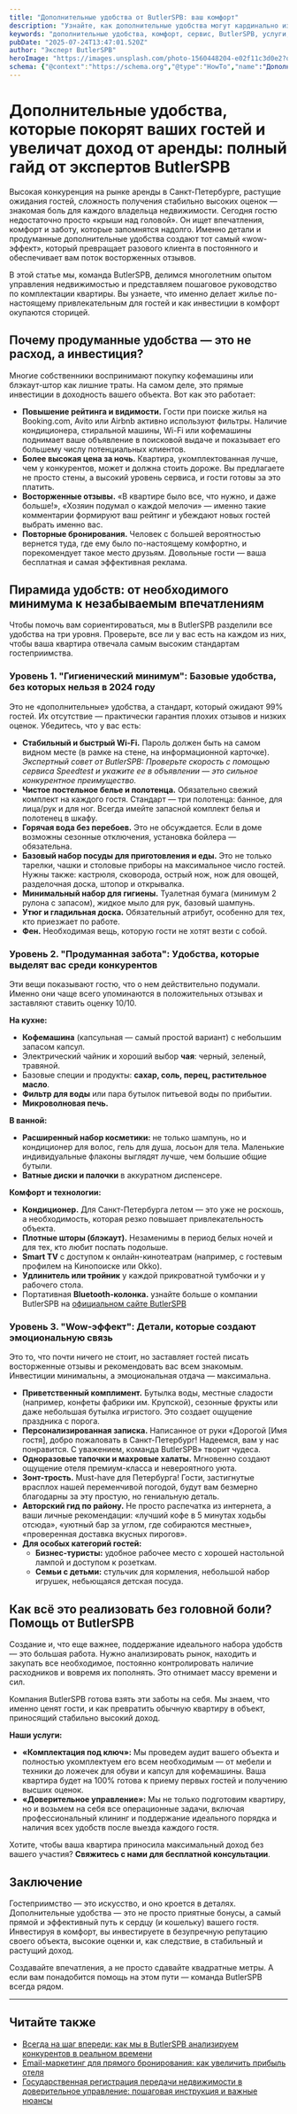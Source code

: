 ```yaml
---
title: "Дополнительные удобства от ButlerSPB: ваш комфорт"
description: "Узнайте, как дополнительные удобства могут кардинально изменить ваше пребывание. ButlerSPB предлагает широкий спектр услуг для максимального комфорта и уюта."
keywords: "дополнительные удобства, комфорт, сервис, ButlerSPB, услуги, консьерж-сервис, аренда спб"
pubDate: "2025-07-24T13:47:01.520Z"
author: "Эксперт ButlerSPB"
heroImage: "https://images.unsplash.com/photo-1560448204-e02f11c3d0e2?q=80&w=2070&auto=format&fit=crop"
schema: {"@context":"https://schema.org","@type":"HowTo","name":"Дополнительные удобства от ButlerSPB: ваш комфорт","description":"Узнайте, как дополнительные удобства могут кардинально изменить ваше пребывание. ButlerSPB предлагает широкий спектр услуг для максимального комфорта и уюта.","image":{"@type":"ImageObject","url":"https://images.unsplash.com/photo-1560448204-e02f11c3d0e2?q=80&w=2070&auto=format&fit=crop"},"aggregateRating":{"@type":"AggregateRating","ratingValue":"5.0","reviewCount":561,"bestRating":"5","worstRating":"1"},"publisher":{"@type":"Organization","name":"Блог ButlerSPB","logo":{"@type":"ImageObject","url":"https://butlerspb-blog.netlify.app/favicon.ico"}},"mainEntityOfPage":{"@type":"WebPage","@id":"https://butlerspb-blog.netlify.app/blog/dopolnitelnye-udobstva/"}}
---
```

# Дополнительные удобства, которые покорят ваших гостей и увеличат доход от аренды: полный гайд от экспертов ButlerSPB

Высокая конкуренция на рынке аренды в Санкт-Петербурге, растущие ожидания гостей, сложность получения стабильно высоких оценок — знакомая боль для каждого владельца недвижимости. Сегодня гостю недостаточно просто «крыши над головой». Он ищет впечатления, комфорт и заботу, которые запомнятся надолго. Именно детали и продуманные дополнительные удобства создают тот самый «wow-эффект», который превращает разового клиента в постоянного и обеспечивает вам поток восторженных отзывов.

В этой статье мы, команда ButlerSPB, делимся многолетним опытом управления недвижимостью и представляем пошаговое руководство по комплектации квартиры. Вы узнаете, что именно делает жилье по-настоящему привлекательным для гостей и как инвестиции в комфорт окупаются сторицей.

## Почему продуманные удобства — это не расход, а инвестиция?

Многие собственники воспринимают покупку кофемашины или блэкаут-штор как лишние траты. На самом деле, это прямые инвестиции в доходность вашего объекта. Вот как это работает:

*   **Повышение рейтинга и видимости.** Гости при поиске жилья на Booking.com, Avito или Airbnb активно используют фильтры. Наличие кондиционера, стиральной машины, Wi-Fi или кофемашины поднимает ваше объявление в поисковой выдаче и показывает его большему числу потенциальных клиентов.
*   **Более высокая цена за ночь.** Квартира, укомплектованная лучше, чем у конкурентов, может и должна стоить дороже. Вы предлагаете не просто стены, а высокий уровень сервиса, и гости готовы за это платить.
*   **Восторженные отзывы.** «В квартире было все, что нужно, и даже больше!», «Хозяин подумал о каждой мелочи» — именно такие комментарии формируют ваш рейтинг и убеждают новых гостей выбрать именно вас.
*   **Повторные бронирования.** Человек с большей вероятностью вернется туда, где ему было по-настоящему комфортно, и порекомендует такое место друзьям. Довольные гости — ваша бесплатная и самая эффективная реклама.

## Пирамида удобств: от необходимого минимума к незабываемым впечатлениям

Чтобы помочь вам сориентироваться, мы в ButlerSPB разделили все удобства на три уровня. Проверьте, все ли у вас есть на каждом из них, чтобы ваша квартира отвечала самым высоким стандартам гостеприимства.

### Уровень 1. "Гигиенический минимум": Базовые удобства, без которых нельзя в 2024 году

Это не «дополнительные» удобства, а стандарт, который ожидают 99% гостей. Их отсутствие — практически гарантия плохих отзывов и низких оценок. Убедитесь, что у вас есть:

*   **Стабильный и быстрый Wi-Fi.** Пароль должен быть на самом видном месте (в рамке на стене, на информационной карточке). *Экспертный совет от ButlerSPB: Проверьте скорость с помощью сервиса Speedtest и укажите ее в объявлении — это сильное конкурентное преимущество.*
*   **Чистое постельное белье и полотенца.** Обязательно свежий комплект на каждого гостя. Стандарт — три полотенца: банное, для лица/рук и для ног. Всегда имейте запасной комплект белья и полотенец в шкафу.
*   **Горячая вода без перебоев.** Это не обсуждается. Если в доме возможны сезонные отключения, установка бойлера — обязательна.
*   **Базовый набор посуды для приготовления и еды.** Это не только тарелки, чашки и столовые приборы на максимальное число гостей. Нужны также: кастрюля, сковорода, острый нож, нож для овощей, разделочная доска, штопор и открывалка.
*   **Минимальный набор для гигиены.** Туалетная бумага (минимум 2 рулона с запасом), жидкое мыло для рук, базовый шампунь.
*   **Утюг и гладильная доска.** Обязательный атрибут, особенно для тех, кто приезжает по работе.
*   **Фен.** Необходимая вещь, которую гости не хотят везти с собой.

### Уровень 2. "Продуманная забота": Удобства, которые выделят вас среди конкурентов

Эти вещи показывают гостю, что о нем действительно подумали. Именно они чаще всего упоминаются в положительных отзывах и заставляют ставить оценку 10/10.

**На кухне:**
*   **Кофемашина** (капсульная — самый простой вариант) с небольшим запасом капсул.
*   Электрический чайник и хороший выбор **чая**: черный, зеленый, травяной.
*   Базовые специи и продукты: **сахар, соль, перец, растительное масло**.
*   **Фильтр для воды** или пара бутылок питьевой воды по прибытии.
*   **Микроволновая печь.**

**В ванной:**
*   **Расширенный набор косметики:** не только шампунь, но и кондиционер для волос, гель для душа, лосьон для тела. Маленькие индивидуальные флаконы выглядят лучше, чем большие общие бутыли.
*   **Ватные диски и палочки** в аккуратном диспенсере.

**Комфорт и технологии:**
*   **Кондиционер.** Для Санкт-Петербурга летом — это уже не роскошь, а необходимость, которая резко повышает привлекательность объекта.
*   **Плотные шторы (блэкаут).** Незаменимы в период белых ночей и для тех, кто любит поспать подольше.
*   **Smart TV** с доступом к онлайн-кинотеатрам (например, с гостевым профилем на Кинопоиске или Okko).
*   **Удлинитель или тройник** у каждой прикроватной тумбочки и у рабочего стола.
*   Портативная **Bluetooth-колонка.** узнайте больше о компании ButlerSPB на <a href="https://butlerspb.ru/o-nas" target="_blank" rel="nofollow">официальном сайте ButlerSPB</a>

### Уровень 3. "Wow-эффект": Детали, которые создают эмоциональную связь

Это то, что почти ничего не стоит, но заставляет гостей писать восторженные отзывы и рекомендовать вас всем знакомым. Инвестиции минимальны, а эмоциональная отдача — максимальна.

*   **Приветственный комплимент.** Бутылка воды, местные сладости (например, конфеты фабрики им. Крупской), сезонные фрукты или даже небольшая бутылка игристого. Это создает ощущение праздника с порога.
*   **Персонализированная записка.** Написанное от руки «Дорогой [Имя гостя], добро пожаловать в Санкт-Петербург! Надеемся, вам у нас понравится. С уважением, команда ButlerSPB» творит чудеса.
*   **Одноразовые тапочки и махровые халаты.** Мгновенно создают ощущение отеля премиум-класса и невероятного уюта.
*   **Зонт-трость.** Must-have для Петербурга! Гости, застигнутые врасплох нашей переменчивой погодой, будут вам безмерно благодарны за эту простую, но гениальную деталь.
*   **Авторский гид по району.** Не просто распечатка из интернета, а ваши личные рекомендации: «лучший кофе в 5 минутах ходьбы отсюда», «уютный бар за углом, где собираются местные», «проверенная доставка вкусных пирогов».
*   **Для особых категорий гостей:**
    *   **Бизнес-туристы:** удобное рабочее место с хорошей настольной лампой и доступом к розеткам.
    *   **Семьи с детьми:** стульчик для кормления, небольшой набор игрушек, небьющаяся детская посуда.

## Как всё это реализовать без головной боли? Помощь от ButlerSPB

Создание и, что еще важнее, поддержание идеального набора удобств — это большая работа. Нужно анализировать рынок, находить и закупать все необходимое, постоянно контролировать наличие расходников и вовремя их пополнять. Это отнимает массу времени и сил.

Компания ButlerSPB готова взять эти заботы на себя. Мы знаем, что именно ценят гости, и как превратить обычную квартиру в объект, приносящий стабильно высокий доход.

**Наши услуги:**

*   **«Комплектация под ключ»:** Мы проведем аудит вашего объекта и полностью укомплектуем его всем необходимым — от мебели и техники до ложечек для обуви и капсул для кофемашины. Ваша квартира будет на 100% готова к приему первых гостей и получению высших оценок.
*   **«Доверительное управление»:** Мы не только подготовим квартиру, но и возьмем на себя все операционные задачи, включая профессиональный клининг и поддержание идеального порядка и наличия всех удобств после выезда каждого гостя.

Хотите, чтобы ваша квартира приносила максимальный доход без вашего участия? **Свяжитесь с нами для бесплатной консультации**.

## Заключение

Гостеприимство — это искусство, и оно кроется в деталях. Дополнительные удобства — это не просто приятные бонусы, а самый прямой и эффективный путь к сердцу (и кошельку) вашего гостя. Инвестируя в комфорт, вы инвестируете в безупречную репутацию своего объекта, высокие оценки и, как следствие, в стабильный и растущий доход.

Создавайте впечатления, а не просто сдавайте квадратные метры. А если вам понадобится помощь на этом пути — команда ButlerSPB всегда рядом.

---

## Читайте также

*   [Всегда на шаг впереди: как мы в ButlerSPB анализируем конкурентов в реальном времени](/blog/kak-my-analiziruem-konkurentov-v-realnom-vremeni/)
*   [Email-маркетинг для прямого бронирования: как увеличить прибыль отеля](/blog/email-marketing-dlya-pryamogo-bronirovaniya/)
*   [Государственная регистрация передачи недвижимости в доверительное управление: пошаговая инструкция и важные нюансы](/blog/gosudarstvennaya-registraciya-peredachi-nedvizhimosti-v-doveritelnoe-upravlenie/)

